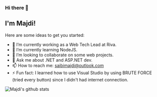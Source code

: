 ### Hi there 👋
## I'm Majdi!
<!--
**saibimajdi/saibimajdi** is a ✨ _special_ ✨ repository because its `README.md` (this file) appears on your GitHub profile.
-->
Here are some ideas to get you started:

- 🔭 I’m currently working as a Web Tech Lead at Riva.
- 🌱 I’m currently learning NodeJS.
- 👯 I’m looking to collaborate on some web projects.
- 💬 Ask me about .NET and ASP.NET dev.
- 📫 How to reach me: saibimajdi@outlook.com
- ⚡ Fun fact: I learned how to use Visual Studio by using BRUTE FORCE (tried every button) since I didn't had internet connection.

![Majdi's github stats](https://github-readme-stats.vercel.app/api?username=saibimajdi&show_icons=true)
